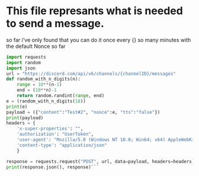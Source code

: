 # This file represants what is needed to send a message.
so far i've only found that you can do it once every {} so many minutes with the default Nonce
so far
```py
import requests
import random
import json
url = "https://discord.com/api/v6/channels/{channelID}/messages"
def random_with_n_digits(n):
    range = 10**(n-1)
    end = (10**n)-1
    return random.randint(range, end)
e = (random_with_n_digits(18))
print(e)
payload = ({"content":"Test#2", "nonce":e, "tts":"false"})
print(payload)
headers = {
    'x-super-properties': "",
    'authorization': "UserToken",
    'user-agent': "Mozilla/5.0 (Windows NT 10.0; Win64; x64) AppleWebKit/537.36 (KHTML, like Gecko) Chrome/81.0.4044.138 Safari/537.36",
    'content-type': "application/json"
    }

response = requests.request("POST", url, data=payload, headers=headers)
print(response.json(), response)```
